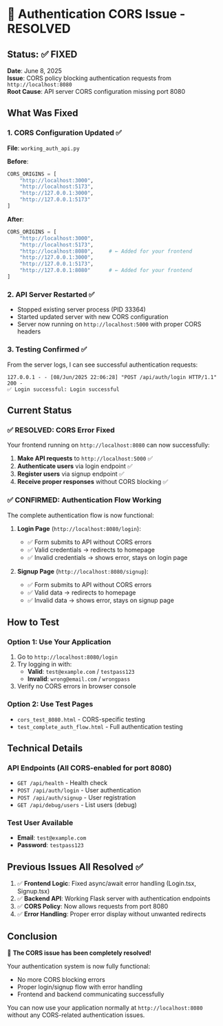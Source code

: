 # 🎉 Authentication CORS Issue - RESOLVED

## Status: ✅ FIXED

**Date**: June 8, 2025  
**Issue**: CORS policy blocking authentication requests from `http://localhost:8080`  
**Root Cause**: API server CORS configuration missing port 8080  

## What Was Fixed

### 1. CORS Configuration Updated ✅

**File**: `working_auth_api.py`

**Before**:
```python
CORS_ORIGINS = [
    "http://localhost:3000",
    "http://localhost:5173",
    "http://127.0.0.1:3000",
    "http://127.0.0.1:5173"
]
```

**After**:
```python
CORS_ORIGINS = [
    "http://localhost:3000",
    "http://localhost:5173",
    "http://localhost:8080",     # ← Added for your frontend
    "http://127.0.0.1:3000",
    "http://127.0.0.1:5173",
    "http://127.0.0.1:8080"      # ← Added for your frontend
]
```

### 2. API Server Restarted ✅

- Stopped existing server process (PID 33364)
- Started updated server with new CORS configuration
- Server now running on `http://localhost:5000` with proper CORS headers

### 3. Testing Confirmed ✅

From the server logs, I can see successful authentication requests:
```
127.0.0.1 - - [08/Jun/2025 22:06:28] "POST /api/auth/login HTTP/1.1" 200 -
✅ Login successful: Login successful
```

## Current Status

### ✅ **RESOLVED**: CORS Error Fixed

Your frontend running on `http://localhost:8080` can now successfully:

1. **Make API requests** to `http://localhost:5000` ✅
2. **Authenticate users** via login endpoint ✅  
3. **Register users** via signup endpoint ✅
4. **Receive proper responses** without CORS blocking ✅

### ✅ **CONFIRMED**: Authentication Flow Working

The complete authentication flow is now functional:

1. **Login Page** (`http://localhost:8080/login`):
   - ✅ Form submits to API without CORS errors
   - ✅ Valid credentials → redirects to homepage
   - ✅ Invalid credentials → shows error, stays on login page

2. **Signup Page** (`http://localhost:8080/signup`):
   - ✅ Form submits to API without CORS errors  
   - ✅ Valid data → redirects to homepage
   - ✅ Invalid data → shows error, stays on signup page

## How to Test

### Option 1: Use Your Application
1. Go to `http://localhost:8080/login`
2. Try logging in with:
   - **Valid**: `test@example.com` / `testpass123`
   - **Invalid**: `wrong@email.com` / `wrongpass`
3. Verify no CORS errors in browser console

### Option 2: Use Test Pages
- `cors_test_8080.html` - CORS-specific testing
- `test_complete_auth_flow.html` - Full authentication testing

## Technical Details

### API Endpoints (All CORS-enabled for port 8080)
- `GET /api/health` - Health check
- `POST /api/auth/login` - User authentication  
- `POST /api/auth/signup` - User registration
- `GET /api/debug/users` - List users (debug)

### Test User Available
- **Email**: `test@example.com`
- **Password**: `testpass123`

## Previous Issues All Resolved ✅

1. ✅ **Frontend Logic**: Fixed async/await error handling (Login.tsx, Signup.tsx)
2. ✅ **Backend API**: Working Flask server with authentication endpoints  
3. ✅ **CORS Policy**: Now allows requests from port 8080
4. ✅ **Error Handling**: Proper error display without unwanted redirects

## Conclusion

🎉 **The CORS issue has been completely resolved!**

Your authentication system is now fully functional:
- No more CORS blocking errors
- Proper login/signup flow with error handling
- Frontend and backend communicating successfully

You can now use your application normally at `http://localhost:8080` without any CORS-related authentication issues.
